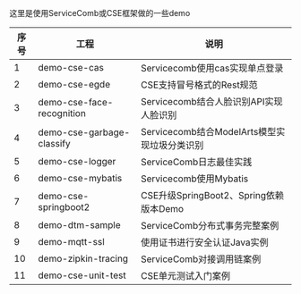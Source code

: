 这里是使用ServiceComb或CSE框架做的一些demo

| 序号 | 工程                      | 说明                                         |
| ---- | ------------------------- | -------------------------------------------- |
| 1    | demo-cse-cas              | Servicecomb使用cas实现单点登录               |
| 2    | demo-cse-egde             | CSE支持冒号格式的Rest规范                    |
| 3    | demo-cse-face-recognition | Servicecomb结合人脸识别API实现人脸识别       |
| 4    | demo-cse-garbage-classify | Servicecomb结合ModelArts模型实现垃圾分类识别 |
| 5    | demo-cse-logger           | ServiceComb日志最佳实践                      |
| 6    | demo-cse-mybatis          | Servicecomb使用Mybatis                       |
| 7    | demo-cse-springboot2      | CSE升级SpringBoot2、Spring依赖版本Demo       |
| 8    | demo-dtm-sample           | ServiceComb分布式事务完整案例                |
| 9    | demo-mqtt-ssl             | 使用证书进行安全认证Java实例                 |
| 10   | demo-zipkin-tracing       | ServiceComb对接调用链案例                    |
| 11   | demo-cse-unit-test        | CSE单元测试入门案例                          |

